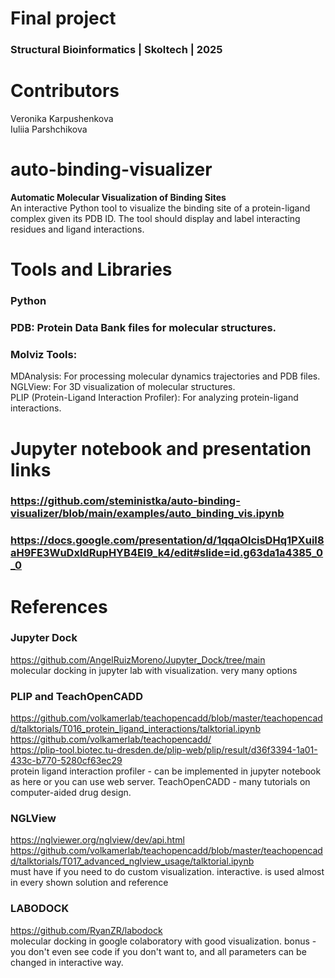 # **Final project**
### Structural Bioinformatics | Skoltech | 2025
# Contributors
Veronika Karpushenkova<br>
Iuliia Parshchikova<br>
# auto-binding-visualizer
**Automatic Molecular Visualization of Binding Sites**<br>
An interactive Python tool to visualize the binding site of a protein-ligand complex given its PDB ID. The tool should display and label interacting residues and ligand interactions.<br>
# **Tools and Libraries**<br>
### Python<br>
### PDB: Protein Data Bank files for molecular structures.<br>
### Molviz Tools:<br>
MDAnalysis: For processing molecular dynamics trajectories and PDB files.<br>
NGLView: For 3D visualization of molecular structures.<br>
PLIP (Protein-Ligand Interaction Profiler): For analyzing protein-ligand interactions.
# Jupyter notebook and presentation links
### https://github.com/steministka/auto-binding-visualizer/blob/main/examples/auto_binding_vis.ipynb
### https://docs.google.com/presentation/d/1qqaOlcisDHq1PXuiI8aH9FE3WuDxldRupHYB4EI9_k4/edit#slide=id.g63da1a4385_0_0
# References
### Jupyter Dock
https://github.com/AngelRuizMoreno/Jupyter_Dock/tree/main<br>
molecular docking in jupyter lab with visualization. very many options<br>
### PLIP and TeachOpenCADD
https://github.com/volkamerlab/teachopencadd/blob/master/teachopencadd/talktorials/T016_protein_ligand_interactions/talktorial.ipynb<br>
https://github.com/volkamerlab/teachopencadd/<br>
https://plip-tool.biotec.tu-dresden.de/plip-web/plip/result/d36f3394-1a01-433c-b770-5280cf63ec29<br>
protein ligand interaction profiler - can be implemented in jupyter notebook as here or you can use web server. TeachOpenCADD - many tutorials on computer-aided drug design.<br>
### NGLView
https://nglviewer.org/nglview/dev/api.html<br>
https://github.com/volkamerlab/teachopencadd/blob/master/teachopencadd/talktorials/T017_advanced_nglview_usage/talktorial.ipynb<br>
must have if you need to do custom visualization. interactive. is used almost in every shown solution and reference<br>
### LABODOCK
https://github.com/RyanZR/labodock<br>
molecular docking in google colaboratory with good visualization. bonus - you don't even see code if you don't want to, and all parameters can be changed in interactive way.<br>

